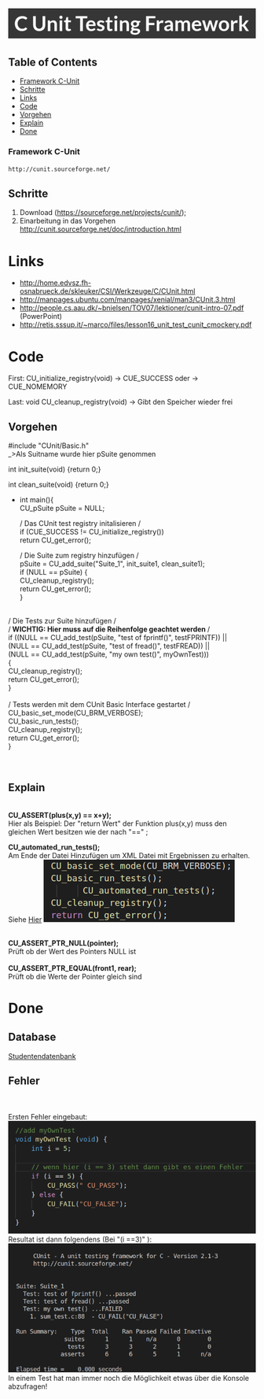 #  <img src="Bilder/C_Unit.png">

## Table of Contents

  - [Framework C-Unit](#framework-c-unit)
  - [Schritte](#schritte)
  - [Links](#links)
  - [Code](#code)
  - [Vorgehen](#vorgehen)
  - [Explain](#explain)
  - [Done](#done)


### Framework C-Unit
```bash
http://cunit.sourceforge.net/
```
## Schritte

1. Download (https://sourceforge.net/projects/cunit/);
2. Einarbeitung in das Vorgehen
http://cunit.sourceforge.net/doc/introduction.html
# Links
- http://home.edvsz.fh-osnabrueck.de/skleuker/CSI/Werkzeuge/C/CUnit.html
- http://manpages.ubuntu.com/manpages/xenial/man3/CUnit.3.html
- http://people.cs.aau.dk/~bnielsen/TOV07/lektioner/cunit-intro-07.pdf (PowerPoint)
- http://retis.sssup.it/~marco/files/lesson16_unit_test_cunit_cmockery.pdf

# Code

First: 
CU_initialize_registry(void) 
    -> CUE_SUCCESS      oder
    -> CUE_NOMEMORY

Last: 
void CU_cleanup_registry(void)
    -> Gibt den Speicher wieder frei


## Vorgehen
#include "CUnit/Basic.h" </br>
_>Als Suitname wurde hier pSuite genommen

int init_suite(void)
{return 0;}

int clean_suite(void)
{return 0;}


- int main(){</br>
    CU_pSuite pSuite = NULL; </br>

     / Das CUnit test registry initalisieren /</br>
   if (CUE_SUCCESS != CU_initialize_registry())</br>
      return CU_get_error();</br>

    / Die Suite zum registry hinzufügen /   </br>
    pSuite = CU_add_suite("Suite_1", init_suite1, clean_suite1);  </br>
   if (NULL == pSuite) {</br>
      CU_cleanup_registry();</br>
      return CU_get_error();</br>
   }</br>
</br>
      / Die Tests zur Suite hinzufügen /</br>
   /<b> WICHTIG: Hier muss auf die Reihenfolge geachtet werden </b> /</br>
   if ((NULL == CU_add_test(pSuite, "test of fprintf()", testFPRINTF)) ||</br>
       (NULL == CU_add_test(pSuite, "test of fread()", testFREAD)) ||</br>
       (NULL == CU_add_test(pSuite, "my own test()", myOwnTest)))</br>
   {</br>
      CU_cleanup_registry();</br>
      return CU_get_error();</br>
   }</br>
</br>
   / Tests werden mit dem CUnit Basic Interface gestartet /</br>
   CU_basic_set_mode(CU_BRM_VERBOSE);</br>
   CU_basic_run_tests();</br>
   CU_cleanup_registry();</br>
   return CU_get_error();</br>
}</br>
</br></br>

## Explain

</br>
<b>CU_ASSERT(plus(x,y) == x+y); </b> </br>
Hier als Beispiel: Der "return Wert" der Funktion plus(x,y) muss den gleichen Wert besitzen wie der nach "==" ; </br>

<b>   CU_automated_run_tests(); </b> </b> </br>
Am Ende der Datei Hinzufügen um XML Datei mit Ergebnissen zu erhalten. Siehe <a href="/10.04.2018/CUnitAutomated-Results.xml">Hier<a> 
<img src="Bilder/XML_Support.png">

</br>
<b>CU_ASSERT_PTR_NULL(pointer); </b> </br>
Prüft ob der Wert des Pointers NULL ist </br>
</br>
<b>CU_ASSERT_PTR_EQUAL(front1, rear); </b> </br>
Prüft ob die Werte der Pointer gleich sind </br>




# Done

## Database
<a href="https://github.com/FelixSchubi/C-Test/blob/87e35772ec52e7cc75ee2838884297baf221d789/11.04.2018/Database.md">Studentendatenbank</a>  </br>
## Fehler
</br></br>
Ersten Fehler eingebaut:
<img src="Bilder/Bild_Fail">
Resultat ist dann folgendens (Bei   "(i ==3)"  ):
<img src="Bilder/Bild_Fail2.png">
In einem Test hat man immer noch die Möglichkeit etwas über die Konsole abzufragen!

